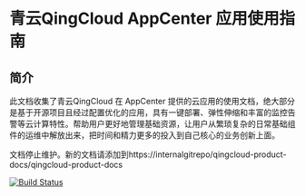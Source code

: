 # 青云QingCloud AppCenter 应用使用指南

## 简介

此文档收集了青云QingCloud 在 AppCenter 提供的云应用的使用文档，绝大部分是基于开源项目且经过配置优化的应用，具有一键部署、弹性伸缩和丰富的监控告警等云计算特性。帮助用户更好地管理基础资源，让用户从繁琐复杂的日常基础组件的运维中解放出来，把时间和精力更多的投入到自己核心的业务创新上面。

文档停止维护。新的文档请添加到https://internalgitrepo/qingcloud-product-docs/qingcloud-product-docs

[![Build Status](https://travis-ci.org/QingCloudAppcenter/user-guide.svg?branch=master)](https://travis-ci.org/QingCloudAppcenter/user-guide)
